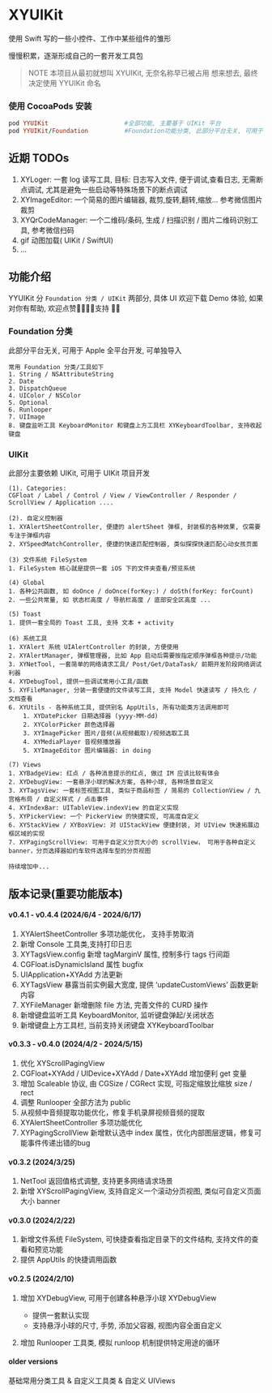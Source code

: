 # XYUIKit

使用 Swift 写的一些小控件、工作中某些组件的雏形

慢慢积累，逐渐形成自己的一套开发工具包

> NOTE
> 本项目从最初就想叫 XYUIKit, 无奈名称早已被占用
> 想来想去, 最终决定使用 YYUIKit 命名

### 使用 CocoaPods 安装

```ruby
pod YYUIKit                     #全部功能, 主要基于 UIKit 平台
pod YYUIKit/Foundation          #Foundation功能分类, 此部分平台无关, 可用于 Apple 全平台开发
```

## 近期 TODOs
1. XYLoger: 一套 log 读写工具, 目标: 日志写入文件, 便于调试,查看日志, 无需断点调试, 尤其是避免一些启动等特殊场景下的断点调试
2. XYImageEditor: 一个简易的图片编辑器, 裁剪,旋转,翻转,缩放... 参考微信图片裁剪
3. XYQrCodeManager: 一个二维码/条码, 生成 / 扫描识别 / 图片二维码识别工具, 参考微信扫码
4. gif 动图加载( UIKit / SwiftUI)
5. ...

## 功能介绍

YYUIKit 分 `Foundation 分类 / UIKit` 两部分, 具体 UI 欢迎下载 Demo 体验, 如果对你有帮助, 欢迎点赞🌟🌟🌟🌟支持 💪🎉

### Foundation 分类

此部分平台无关, 可用于 Apple 全平台开发, 可单独导入

```
常用 Foundation 分类/工具如下
1. String / NSAttributeString
2. Date
3. DispatchQueue
4. UIColor / NSColor
5. Optional
6. Runlooper
7. UIImage
8. 键盘监听工具 KeyboardMonitor 和键盘上方工具栏 XYKeyboardToolbar, 支持收起键盘

```
    
### UIKit

此部分主要依赖 UIKit, 可用于 UIKit 项目开发

```
(1). Categories: 
CGFloat / Label / Control / View / ViewController / Responder / ScrollView / Application ....

(2). 自定义控制器
1. XYAlertSheetController, 便捷的 alertSheet 弹框, 封装框的各种效果, 仅需要专注于弹框内容
2. XYSpeedMatchController, 便捷的快速匹配控制器, 类似探探快速匹配心动女孩页面

(3) 文件系统 FileSystem
1. FileSystem 核心就是提供一套 iOS 下的文件夹查看/预览系统

(4) Global
1. 各种公共函数, 如 doOnce / doOnce(forKey:) / doSth(forKey: forCount)
2. 一些公共常量, 如 状态栏高度 / 导航栏高度 / 底部安全区高度 ...

(5) Toast
1. 提供一套全局的 Toast 工具, 支持 文本 + activity

(6) 系统工具
1. XYAlert 系统 UIAlertController 的封装, 方便使用
2. XYAlertManager, 弹框管理器, 比如 App 启动后需要按指定顺序弹框各种提示/功能
3. XYNetTool, 一套简单的网络请求工具/ Post/Get/DataTask/ 前期开发阶段网络调试利器
4. XYDebugTool, 提供一些调试常用小工具/函数
5. XYFileManager, 分装一套便捷的文件读写工具, 支持 Model 快速读写 / 持久化 / 文档查看
6. XYUtils - 各种系统工具, 提供别名 AppUtils, 所有功能类方法调用即可
	1. XYDatePicker 日期选择器 (yyyy-MM-dd)
	2. XYColorPicker 颜色选择器
	3. XYImagePicker 图片/音频(从视频截取)/视频选取工具
	4. XYMediaPlayer 音视频播放器
	5. XYImageEditor 图片编辑器: in doing

(7) Views
1. XYBadgeView: 红点 / 各种消息提示的红点, 做过 IM 应该比较有体会
2. XYDebugView: 一套悬浮小球的解决方案, 各种小球, 各种场景自定义
3. XYTagsView: 一套标签视图工具, 类似于商品标签 / 简易的 CollectionView / 九宫格布局 / 自定义样式 / 点击事件
4. XYIndexBar: UITableView.indexView 的自定义实现
5. XYPickerView: 一个 PickerView 的快捷实现, 可高度自定义
6. XYStackView / XYBoxView: 对 UIStackView 便捷封装, 对 UIView 快速拓展边框区域的实现
7. XYPagingScrollView: 可用于自定义分页大小的 scrollView， 可用于各种自定义 banner，分页选择器如约车软件选择车型的分页视图

持续增加中...
```

## 版本记录(重要功能版本)
#### v0.4.1 - v0.4.4 (2024/6/4 - 2024/6/17)

1. XYAlertSheetController 多项功能优化， 支持手势取消
2. 新增 Console 工具类,支持打印日志
3. XYTagsView.config 新增 tagMarginV 属性, 控制多行 tags 行间距
4. CGFloat.isDynamicIsland 属性 bugfix
5. UIApplication+XYAdd 方法更新
6. XYTagsView 暴露当前实例最大宽度, 提供 ‘updateCustomViews’ 函数更新内容
7. XYFileManager 新增删除 file 方法, 完善文件的 CURD 操作
8. 新增键盘监听工具 KeyboardMonitor, 监听键盘弹起/关闭状态
9. 新增键盘上方工具栏, 当前支持关闭键盘 XYKeyboardToolbar

#### v0.3.3 - v0.4.0 (2024/4/2 - 2024/5/15)

1. 优化 XYScrollPagingView
2. CGFloat+XYAdd / UIDevice+XYAdd / Date+XYAdd 增加便利 get 变量
3. 增加 Scaleable 协议, 由 CGSize / CGRect 实现, 可指定缩放比缩放 size / rect
4. 调整 Runlooper 全部方法为 public
5. 从视频中音频提取功能优化，修复手机录屏视频音频的提取
6. XYAlertSheetController 多项功能优化
7. XYPagingScrollView 新增默认选中 index 属性，优化内部图层逻辑，修复可能事件传递出错的bug

#### v0.3.2 (2024/3/25)

1. NetTool 返回值格式调整, 支持更多网络请求场景
2. 新增 XYScrollPagingView, 支持自定义一个滚动分页视图, 类似可自定义页面大小 banner

#### v0.3.0 (2024/2/22)

1. 新增文件系统 FileSystem, 可快捷查看指定目录下的文件结构, 支持文件的查看和预览功能
2. 提供 AppUtils 的快捷调用函数

#### v0.2.5 (2024/2/10)

1. 增加 XYDebugView, 可用于创建各种悬浮小球 XYDebugView 
	
	- 提供一套默认实现
	- 支持悬浮小球的尺寸, 手势, 添加父容器, 视图内容全面自定义

2. 增加 Runlooper 工具类, 模拟 runloop 机制提供特定用途的循环

#### older versions

基础常用分类工具 & 自定义工具类 & 自定义 UIViews
    


